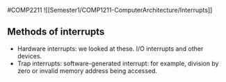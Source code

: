#COMP2211
![[Semester1/COMP1211-ComputerArchitecture/Interrupts]]
## Methods of interrupts
- Hardware interrupts: we looked at these. I/O interrupts and other devices.
- Trap interrupts: software-generated interrupt: for example, division by zero or invalid memory address being accessed.
